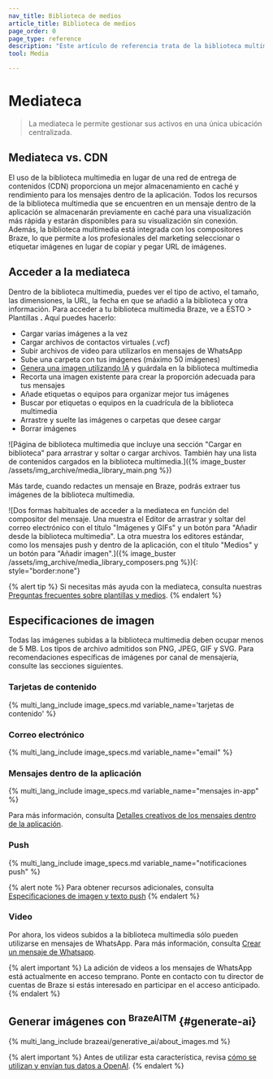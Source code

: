 ```yaml
---
nav_title: Biblioteca de medios
article_title: Biblioteca de medios
page_order: 0
page_type: reference
description: "Este artículo de referencia trata de la biblioteca multimedia. Aquí podrá aprender a gestionar sus activos en una ubicación única y centralizada, generar imágenes mediante IA y acceder a los medios en el compositor de mensajes."
tool: Media

---
```


# Mediateca

> La mediateca le permite gestionar sus activos en una única ubicación centralizada. 

## Mediateca vs. CDN

El uso de la biblioteca multimedia en lugar de una red de entrega de contenidos (CDN) proporciona un mejor almacenamiento en caché y rendimiento para los mensajes dentro de la aplicación. Todos los recursos de la biblioteca multimedia que se encuentren en un mensaje dentro de la aplicación se almacenarán previamente en caché para una visualización más rápida y estarán disponibles para su visualización sin conexión. Además, la biblioteca multimedia está integrada con los compositores Braze, lo que permite a los profesionales del marketing seleccionar o etiquetar imágenes en lugar de copiar y pegar URL de imágenes.

## Acceder a la mediateca

Dentro de la biblioteca multimedia, puedes ver el tipo de activo, el tamaño, las dimensiones, la URL, la fecha en que se añadió a la biblioteca y otra información. Para acceder a tu biblioteca multimedia Braze, ve a ESTO > Plantillas **.** Aquí puedes hacerlo:

* Cargar varias imágenes a la vez
* Cargar archivos de contactos virtuales (.vcf)
* Subir archivos de video para utilizarlos en mensajes de WhatsApp
* Sube una carpeta con tus imágenes (máximo 50 imágenes)
* [Genera una imagen utilizando IA](#generate-ai) y guárdala en la biblioteca multimedia
* Recorta una imagen existente para crear la proporción adecuada para tus mensajes
* Añade etiquetas o equipos para organizar mejor tus imágenes
* Buscar por etiquetas o equipos en la cuadrícula de la biblioteca multimedia
* Arrastre y suelte las imágenes o carpetas que desee cargar
* Borrar imágenes

![Página de biblioteca multimedia que incluye una sección "Cargar en biblioteca" para arrastrar y soltar o cargar archivos. También hay una lista de contenidos cargados en la biblioteca multimedia.]({% image_buster /assets/img_archive/media_library_main.png %})

Más tarde, cuando redactes un mensaje en Braze, podrás extraer tus imágenes de la biblioteca multimedia.

![Dos formas habituales de acceder a la mediateca en función del compositor del mensaje. Una muestra el Editor de arrastrar y soltar del correo electrónico con el título "Imágenes y GIFs" y un botón para "Añadir desde la biblioteca multimedia". La otra muestra los editores estándar, como los mensajes push y dentro de la aplicación, con el título "Medios" y un botón para "Añadir imagen".]({% image_buster /assets/img_archive/media_library_composers.png %}){: style="border:none"}

{% alert tip %} Si necesitas más ayuda con la mediateca, consulta nuestras [Preguntas frecuentes sobre plantillas y medios]({{site.baseurl}}/user_guide/engagement_tools/templates_and_media/faqs). {% endalert %}

## Especificaciones de imagen

Todas las imágenes subidas a la biblioteca multimedia deben ocupar menos de 5 MB. Los tipos de archivo admitidos son PNG, JPEG, GIF y SVG. Para recomendaciones específicas de imágenes por canal de mensajería, consulte las secciones siguientes.

### Tarjetas de contenido

{% multi_lang_include image_specs.md variable_name='tarjetas de contenido' %}

### Correo electrónico

{% multi_lang_include image_specs.md variable_name="email"  %}

### Mensajes dentro de la aplicación

{% multi_lang_include image_specs.md variable_name="mensajes in-app"  %}

Para más información, consulta [Detalles creativos de los mensajes dentro de la aplicación]({{site.baseurl}}/user_guide/message_building_by_channel/in-app_messages/creative_details/).

### Push

{% multi_lang_include image_specs.md variable_name="notificaciones push"  %}

{% alert note %}
Para obtener recursos adicionales, consulta [Especificaciones de imagen y texto push]({{site.baseurl}}/user_guide/message_building_by_channel/push/about/#image-and-text-specifications)
{% endalert %}

### Video

Por ahora, los videos subidos a la biblioteca multimedia sólo pueden utilizarse en mensajes de WhatsApp. Para más información, consulta [Crear un mensaje de Whatsapp]({{site.baseurl}}/user_guide/message_building_by_channel/whatsapp/whatsapp_campaign/create/#outbound-messages).

{% alert important %}
La adición de videos a los mensajes de WhatsApp está actualmente en acceso temprano. Ponte en contacto con tu director de cuentas de Braze si estás interesado en participar en el acceso anticipado.
{% endalert %}

## Generar imágenes con <sup>BrazeAITM</sup> {#generate-ai}

{% multi_lang_include brazeai/generative_ai/about_images.md %}

{% alert important %}
Antes de utilizar esta característica, revisa [cómo se utilizan y envían tus datos a OpenAI]({{site.baseurl}}/user_guide/brazeai/generative_ai/images/#ai-policy).
{% endalert %}
